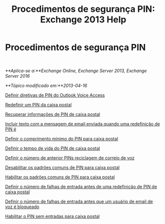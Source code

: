 ﻿---
title: 'Procedimentos de segurança PIN: Exchange 2013 Help'
TOCTitle: Procedimentos de segurança PIN
ms:assetid: 58e4b02e-dc99-46b8-a65d-d441bbfee8a9
ms:mtpsurl: https://technet.microsoft.com/pt-br/library/JJ863110(v=EXCHG.150)
ms:contentKeyID: 50556202
ms.date: 05/22/2018
mtps_version: v=EXCHG.150
ms.translationtype: MT
---

# Procedimentos de segurança PIN

 

_**Aplica-se a:**Exchange Online, Exchange Server 2013, Exchange Server 2016_

_**Tópico modificado em:**2013-04-16_

[Definir diretivas de PIN do Outlook Voice Access](set-outlook-voice-access-pin-policies-exchange-2013-help.md)

[Redefinir um PIN da caixa postal](reset-a-voice-mail-pin-exchange-2013-help.md)

[Recuperar informações de PIN de caixa postal](retrieve-voice-mail-pin-information-exchange-2013-help.md)

[Incluir texto com a mensagem de email enviada quando uma redefinição de PIN é](include-text-with-the-email-message-sent-when-a-pin-is-reset-exchange-2013-help.md)

[Definir o comprimento mínimo do PIN para caixa postal](set-the-minimum-pin-length-for-voice-mail-exchange-2013-help.md)

[Definir o tempo de vida do PIN de caixa postal](set-the-pin-lifetime-for-voice-mail-exchange-2013-help.md)

[Definir o número de anterior PINs reciclagem de correio de voz](set-the-number-of-previous-voice-mail-pins-to-recycle-exchange-2013-help.md)

[Desabilitar os padrões comuns de PIN para caixa postal](disable-common-pin-patterns-for-voice-mail-exchange-2013-help.md)

[Habilitar os padrões comuns de PIN para caixa postal](enable-common-pin-patterns-for-voice-mail-exchange-2013-help.md)

[Definir o número de falhas de entrada antes de uma redefinição de PIN de caixa postal](set-the-number-of-sign-in-failures-before-a-voice-mail-pin-is-reset-exchange-2013-help.md)

[Definir o número de falhas de entrada antes que um usuário de email de voz é bloqueado](set-the-number-of-sign-in-failures-before-a-voice-mail-user-is-locked-out-exchange-2013-help.md)

[Habilitar o PIN sem entradas para caixa postal](enable-pin-less-sign-ins-for-voice-mail-exchange-2013-help.md)

